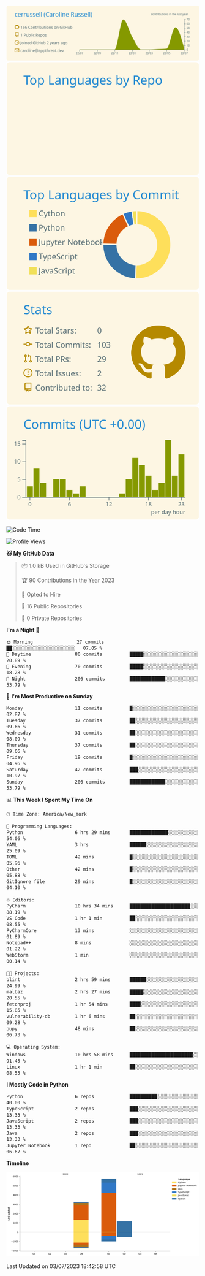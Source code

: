 
[![](https://raw.githubusercontent.com/cerrussell/cerrussell/master/profile-summary-card-output/solarized/0-profile-details.svg)](https://github.com/vn7n24fzkq/github-profile-summary-cards)
[![](https://raw.githubusercontent.com/cerrussell/cerrussell/master/profile-summary-card-output/solarized/1-repos-per-language.svg)](https://github.com/vn7n24fzkq/github-profile-summary-cards) [![](https://raw.githubusercontent.com/cerrussell/cerrussell/master/profile-summary-card-output/solarized/2-most-commit-language.svg)](https://github.com/vn7n24fzkq/github-profile-summary-cards)
[![](https://raw.githubusercontent.com/cerrussell/cerrussell/master/profile-summary-card-output/solarized/3-stats.svg)](https://github.com/vn7n24fzkq/github-profile-summary-cards) [![](https://raw.githubusercontent.com/cerrussell/cerrussell/master/profile-summary-card-output/solarized/4-productive-time.svg)](https://github.com/vn7n24fzkq/github-profile-summary-cards)

<!--START_SECTION:waka-->
![Code Time](http://img.shields.io/badge/Code%20Time-108%20hrs%2048%20mins-blue)

![Profile Views](http://img.shields.io/badge/Profile%20Views-33-blue)

**🐱 My GitHub Data** 

> 📦 1.0 kB Used in GitHub's Storage 
 > 
> 🏆 90 Contributions in the Year 2023
 > 
> 💼 Opted to Hire
 > 
> 📜 16 Public Repositories 
 > 
> 🔑 0 Private Repositories 
 > 
**I'm a Night 🦉** 

```text
🌞 Morning                27 commits          ██░░░░░░░░░░░░░░░░░░░░░░░   07.05 % 
🌆 Daytime                80 commits          █████░░░░░░░░░░░░░░░░░░░░   20.89 % 
🌃 Evening                70 commits          █████░░░░░░░░░░░░░░░░░░░░   18.28 % 
🌙 Night                  206 commits         █████████████░░░░░░░░░░░░   53.79 % 
```
📅 **I'm Most Productive on Sunday** 

```text
Monday                   11 commits          █░░░░░░░░░░░░░░░░░░░░░░░░   02.87 % 
Tuesday                  37 commits          ██░░░░░░░░░░░░░░░░░░░░░░░   09.66 % 
Wednesday                31 commits          ██░░░░░░░░░░░░░░░░░░░░░░░   08.09 % 
Thursday                 37 commits          ██░░░░░░░░░░░░░░░░░░░░░░░   09.66 % 
Friday                   19 commits          █░░░░░░░░░░░░░░░░░░░░░░░░   04.96 % 
Saturday                 42 commits          ███░░░░░░░░░░░░░░░░░░░░░░   10.97 % 
Sunday                   206 commits         █████████████░░░░░░░░░░░░   53.79 % 
```


📊 **This Week I Spent My Time On** 

```text
🕑︎ Time Zone: America/New_York

💬 Programming Languages: 
Python                   6 hrs 29 mins       ██████████████░░░░░░░░░░░   54.06 % 
YAML                     3 hrs               ██████░░░░░░░░░░░░░░░░░░░   25.09 % 
TOML                     42 mins             █░░░░░░░░░░░░░░░░░░░░░░░░   05.96 % 
Other                    42 mins             █░░░░░░░░░░░░░░░░░░░░░░░░   05.88 % 
GitIgnore file           29 mins             █░░░░░░░░░░░░░░░░░░░░░░░░   04.10 % 

🔥 Editors: 
PyCharm                  10 hrs 34 mins      ██████████████████████░░░   88.19 % 
VS Code                  1 hr 1 min          ██░░░░░░░░░░░░░░░░░░░░░░░   08.55 % 
PyCharmCore              13 mins             ░░░░░░░░░░░░░░░░░░░░░░░░░   01.89 % 
Notepad++                8 mins              ░░░░░░░░░░░░░░░░░░░░░░░░░   01.22 % 
WebStorm                 1 min               ░░░░░░░░░░░░░░░░░░░░░░░░░   00.14 % 

🐱‍💻 Projects: 
blint                    2 hrs 59 mins       ██████░░░░░░░░░░░░░░░░░░░   24.99 % 
malbaz                   2 hrs 27 mins       █████░░░░░░░░░░░░░░░░░░░░   20.55 % 
fetchproj                1 hr 54 mins        ████░░░░░░░░░░░░░░░░░░░░░   15.85 % 
vulnerability-db         1 hr 6 mins         ██░░░░░░░░░░░░░░░░░░░░░░░   09.28 % 
pupy                     48 mins             ██░░░░░░░░░░░░░░░░░░░░░░░   06.73 % 

💻 Operating System: 
Windows                  10 hrs 58 mins      ███████████████████████░░   91.45 % 
Linux                    1 hr 1 min          ██░░░░░░░░░░░░░░░░░░░░░░░   08.55 % 
```

**I Mostly Code in Python** 

```text
Python                   6 repos             ██████████░░░░░░░░░░░░░░░   40.00 % 
TypeScript               2 repos             ███░░░░░░░░░░░░░░░░░░░░░░   13.33 % 
JavaScript               2 repos             ███░░░░░░░░░░░░░░░░░░░░░░   13.33 % 
Java                     2 repos             ███░░░░░░░░░░░░░░░░░░░░░░   13.33 % 
Jupyter Notebook         1 repo              ██░░░░░░░░░░░░░░░░░░░░░░░   06.67 % 
```



**Timeline**

![Lines of Code chart](https://raw.githubusercontent.com/cerrussell/cerrussell/master/assets/bar_graph.png)


 Last Updated on 03/07/2023 18:42:58 UTC
<!--END_SECTION:waka-->
